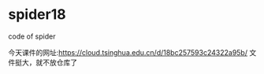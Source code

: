 # spider18
code of spider

今天课件的网址:https://cloud.tsinghua.edu.cn/d/18bc257593c24322a95b/
文件挺大，就不放仓库了
